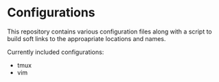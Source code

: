 # Configurations #

This repository contains various configuration files along with a script to build soft links to the
approapriate locations and names.

Currently included configurations:

- tmux 
- vim
